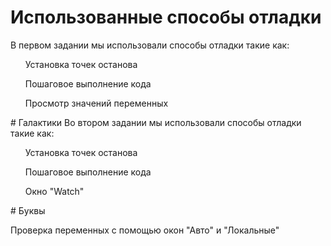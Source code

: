 # Использованные способы отладки
В первом задании мы использовали способы отладки такие как:
<ol>Установка точек останова</ol>
<ol>Пошаговое выполнение кода</ol>
<ol>Просмотр значений переменных</ol>
# Галактики
Во втором задании мы использовали способы отладки такие как:
<ol>Установка точек останова</ol>
<ol>Пошаговое выполнение кода</ol>
<ol>Окно "Watch"</ol>
# Буквы
<ol></ol>Проверка переменных с помощью окон "Авто" и "Локальные"</ol>
